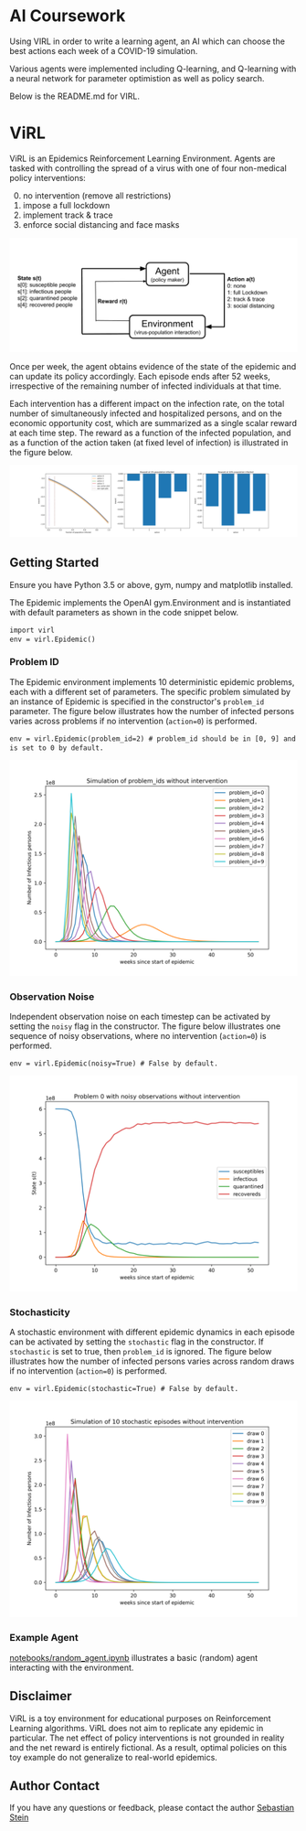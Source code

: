 # AI Coursework 

Using VIRL in order to write a learning agent, an AI which can choose the best actions each week of a COVID-19 simulation.

Various agents were implemented including Q-learning, and Q-learning with a neural network for parameter optimistion as well as policy search.

Below is the README.md for VIRL.

# ViRL

ViRL is an Epidemics Reinforcement Learning Environment. Agents are tasked with controlling the spread of a virus with one of four non-medical policy interventions: 

0. no intervention (remove all restrictions)
1. impose a full lockdown
2. implement track & trace
3. enforce social distancing and face masks

![image](img/ViRL_loop.png)

Once per week, the agent obtains evidence of the state of the epidemic and can update its policy accordingly. Each episode ends after 52 weeks, irrespective of the remaining number of infected individuals at that time.

Each intervention has a different impact on the infection rate, on the total number of simultaneously infected and hospitalized persons, and on the economic opportunity cost, which are summarized as a single scalar reward at each time step.  The reward as a function of the infected population, and as a function of the action taken (at fixed level of infection) is illustrated in the figure below.

![image](img/reward.png)

## Getting Started

Ensure you have Python 3.5 or above, gym, numpy and matplotlib installed.

The Epidemic implements the OpenAI gym.Environment and is instantiated with default parameters as shown in the code snippet below.

```
import virl
env = virl.Epidemic()
```

### Problem ID

The Epidemic environment implements 10 deterministic epidemic problems, each with a different set of parameters. The specific problem simulated by an instance of Epidemic is specified in the constructor's `problem_id` parameter. The figure below illustrates how the number of infected persons varies across problems if no intervention (`action=0`) is performed.

```
env = virl.Epidemic(problem_id=2) # problem_id should be in [0, 9] and is set to 0 by default.
```

![image](img/problem_id.png)

### Observation Noise

Independent observation noise on each timestep can be activated by setting the `noisy` flag in the constructor. The figure below illustrates one sequence of noisy observations, where no intervention (`action=0`) is performed.

```
env = virl.Epidemic(noisy=True) # False by default.
```

![image](img/noisy.png)

### Stochasticity

A stochastic environment with different epidemic dynamics in each episode can be activated by setting the `stochastic` flag in the constructor. If `stochastic` is set to true, then `problem_id` is ignored. The figure below illustrates how the number of infected persons varies across random draws if no intervention (`action=0`) is performed.

```
env = virl.Epidemic(stochastic=True) # False by default.
```

![image](img/stochastic.png)

### Example Agent

[notebooks/random_agent.ipynb](notebooks/run_random.ipynb) illustrates a basic (random) agent interacting with the environment.

## Disclaimer

ViRL is a toy environment for educational purposes on Reinforcement Learning algorithms. ViRL does not aim to replicate any epidemic in particular. The net effect of policy interventions is not grounded in reality and the net reward is entirely fictional. As a result, optimal policies on this toy example do not generalize to real-world epidemics.


## Author Contact

If you have any questions or feedback, please contact the author
[Sebastian Stein](mailto:sebastian.stein@glasgow.ac.uk)
